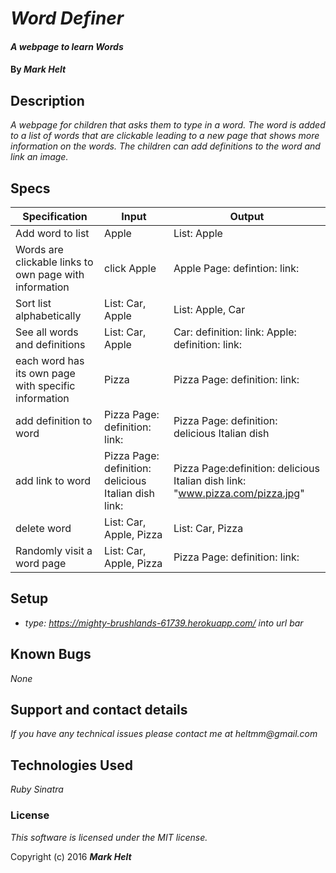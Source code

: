 # _Word Definer_

#### _A webpage to learn Words_

#### By _**Mark Helt**_

## Description

_A webpage for children that asks them to type in a word.  The word is added to a list of words that are clickable leading to a new page that shows more information on the words.  The children can add definitions to the word and link an image._

## Specs

| Specification                                          | Input                                                | Output                                                                        |
|--------------------------------------------------------|------------------------------------------------------|-------------------------------------------------------------------------------|
| Add word to list                                       | Apple                                                | List: Apple                                                                   |
| Words are clickable links to own page with information | click Apple                                          | Apple Page: defintion: link:                                                  |
| Sort list alphabetically                               | List: Car, Apple                                     | List: Apple, Car                                                              |
| See all words and definitions                          | List: Car, Apple                                     | Car: definition: link: Apple: definition: link:                               |
| each word has its own page with specific information   | Pizza                                                | Pizza Page: definition: link:                                                 |
| add definition to word                                 | Pizza Page: definition: link:                        | Pizza Page: definition: delicious Italian dish                                |
| add link to word                                       | Pizza Page: definition: delicious Italian dish link: | Pizza Page:definition: delicious Italian dish link: "www.pizza.com/pizza.jpg" |
| delete word                                            | List: Car, Apple, Pizza                              | List: Car, Pizza                                                              |
| Randomly visit a word page                             | List: Car, Apple, Pizza                              | Pizza Page: definition: link:                                                 |
## Setup

* _type: https://mighty-brushlands-61739.herokuapp.com/ into url bar_


## Known Bugs

_None_

## Support and contact details

_If you have any technical issues please contact me at_
_heltmm@gmail.com_

## Technologies Used

_Ruby_
_Sinatra_

### License

*This software is licensed under the MIT license.*

Copyright (c) 2016 **_Mark Helt_**
